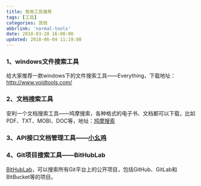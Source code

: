 ```yaml
---
title: 常用工具推荐
tags: [工具]
categories: 其他
abbrlink: 'normal-tools'
date: 2018-03-28 16:00:00
updated: 2018-06-04 11:19:00
---
```

### 1、windows文件搜索工具
给大家推荐一款windows下的文件搜索工具——Everything，下载地址：http://www.voidtools.com/

### 2、文档搜索工具
安利一个文档搜索工具——鸠摩搜索，各种格式的电子书、文档都可以下载，比如PDF、TXT、MOBI、DOC等，地址：[鸠摩搜索](https://www.jiumodiary.com/)

### 3、API接口文档管理工具——[小幺鸡](http://www.xiaoyaoji.cn)

### 4、Git项目搜索工具——BitHubLab
[BitHubLab](https://bithublab.org/)，可以搜索所有Git平台上的公开项目，包括GitHub、GitLab和BitBucket等的项目。